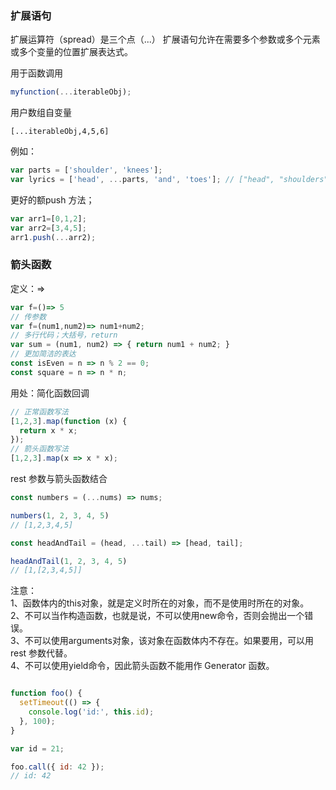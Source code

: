 ### 扩展语句
扩展运算符（spread）是三个点（...） 扩展语句允许在需要多个参数或多个元素或多个变量的位置扩展表达式。

用于函数调用
``` javascript
myfunction(...iterableObj);
```
用户数组自变量
```
[...iterableObj,4,5,6]
```

例如：
``` javascript
var parts = ['shoulder', 'knees'];
var lyrics = ['head', ...parts, 'and', 'toes']; // ["head", "shoulders", "knees", "and", "toes"]
```

更好的额push 方法；
``` javascript
var arr1=[0,1,2];
var arr2=[3,4,5];
arr1.push(...arr2);
```
### 箭头函数
定义：=>
``` javascript
var f=()=> 5
// 传参数
var f=(num1,num2)=> num1+num2;
// 多行代码；大括号，return
var sum = (num1, num2) => { return num1 + num2; }
// 更加简洁的表达
const isEven = n => n % 2 == 0;
const square = n => n * n;

```
用处：简化函数回调
``` javascript
// 正常函数写法
[1,2,3].map(function (x) {
  return x * x;
});
// 箭头函数写法
[1,2,3].map(x => x * x);

```
rest 参数与箭头函数结合
``` javascript
const numbers = (...nums) => nums;

numbers(1, 2, 3, 4, 5)
// [1,2,3,4,5]

const headAndTail = (head, ...tail) => [head, tail];

headAndTail(1, 2, 3, 4, 5)
// [1,[2,3,4,5]]

```
注意：  
1、函数体内的this对象，就是定义时所在的对象，而不是使用时所在的对象。  
2、不可以当作构造函数，也就是说，不可以使用new命令，否则会抛出一个错误。  
3、不可以使用arguments对象，该对象在函数体内不存在。如果要用，可以用 rest 参数代替。  
4、不可以使用yield命令，因此箭头函数不能用作 Generator 函数。
```javascript

function foo() {
  setTimeout(() => {
    console.log('id:', this.id);
  }, 100);
}

var id = 21;

foo.call({ id: 42 });
// id: 42

```


